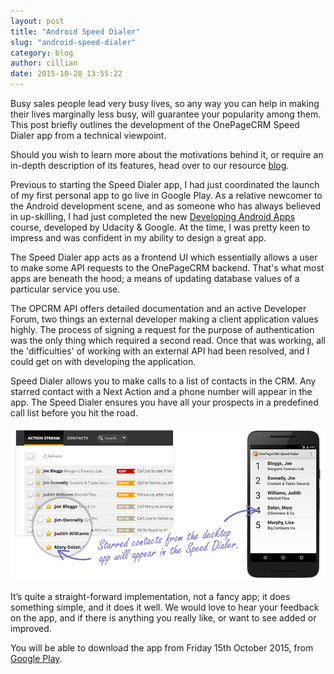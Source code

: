 ```yaml
---
layout: post
title: "Android Speed Dialer"
slug: "android-speed-dialer"
category: blog
author: cillian
date: 2015-10-28 13:55:22
---
```


Busy sales people lead very busy lives, so any way you can help in making their lives marginally less busy, will guarantee your popularity among them. This post briefly outlines the development of the OnePageCRM Speed Dialer app from a technical viewpoint. 

Should you wish to learn more about the motivations behind it, or require an in-depth description of its features, head over to our resource [blog][1].

Previous to starting the Speed Dialer app, I had just coordinated the launch of my first personal app to go live in Google Play. As a relative newcomer to the Android development scene, and as someone who has always believed in up-skilling, I had just completed the new [Developing Android Apps][2] course, developed by Udacity & Google. At the time, I was pretty keen to impress and was confident in my ability to design a great app.

The Speed Dialer app acts as a frontend UI which essentially allows a user to make some API requests to the OnePageCRM backend. That's what most apps are beneath the hood; a means of updating database values of a particular service you use. 

The OPCRM API offers detailed documentation and an active Developer Forum, two things an external developer making a client application values highly. The process of signing a request for the purpose of authentication was the only thing which required a second read. Once that was working, all the 'difficulties' of working with an external API had been resolved, and I could get on with developing the application.

Speed Dialer allows you to make calls to a list of contacts in the CRM. Any starred contact with a Next Action and a phone number will appear in the app. The Speed Dialer ensures you have all your prospects in a predefined call list before you hit the road.

<img class="img-responsive" src="/assets/images/speed-dialer-info-graphic.png" />

It’s quite a straight-forward implementation, not a fancy app; it does something simple, and it does it well. We would love to hear your feedback on the app, and if there is anything you really like, or want to see added or improved. 

You will be able to download the app from Friday 15th October 2015, from [Google Play][3]. 

  [1]: http://www.onepagecrm.com/blog/new-recruit-new-speed-dialer-app
  [2]: https://www.udacity.com/course/developing-android-apps--ud853
  [3]: https://play.google.com/store/apps/details?id=com.onepagecrm.onepagecrmdialler
